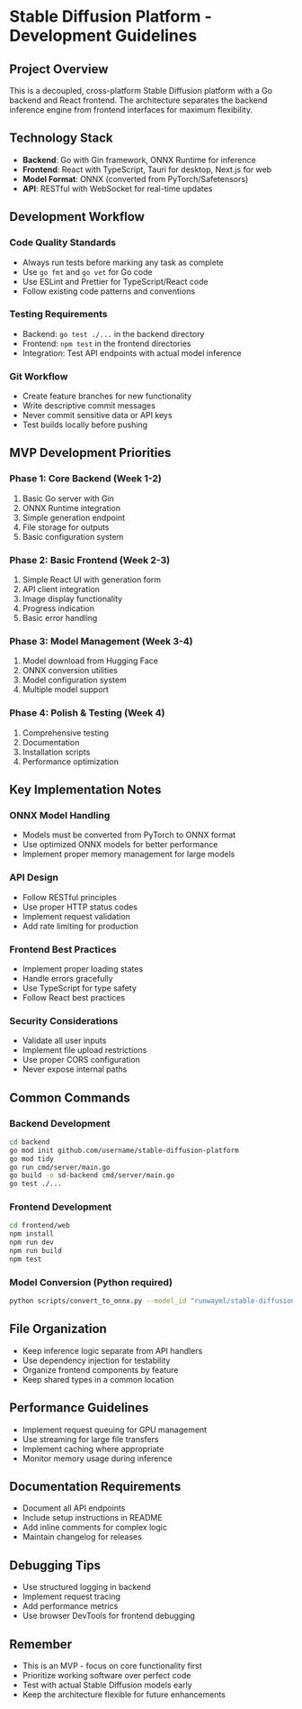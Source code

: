 # Stable Diffusion Platform - Development Guidelines

## Project Overview
This is a decoupled, cross-platform Stable Diffusion platform with a Go backend and React frontend. The architecture separates the backend inference engine from frontend interfaces for maximum flexibility.

## Technology Stack
- **Backend**: Go with Gin framework, ONNX Runtime for inference
- **Frontend**: React with TypeScript, Tauri for desktop, Next.js for web
- **Model Format**: ONNX (converted from PyTorch/Safetensors)
- **API**: RESTful with WebSocket for real-time updates

## Development Workflow

### Code Quality Standards
- Always run tests before marking any task as complete
- Use `go fmt` and `go vet` for Go code
- Use ESLint and Prettier for TypeScript/React code
- Follow existing code patterns and conventions

### Testing Requirements
- Backend: `go test ./...` in the backend directory
- Frontend: `npm test` in the frontend directories
- Integration: Test API endpoints with actual model inference

### Git Workflow
- Create feature branches for new functionality
- Write descriptive commit messages
- Never commit sensitive data or API keys
- Test builds locally before pushing

## MVP Development Priorities

### Phase 1: Core Backend (Week 1-2)
1. Basic Go server with Gin
2. ONNX Runtime integration
3. Simple generation endpoint
4. File storage for outputs
5. Basic configuration system

### Phase 2: Basic Frontend (Week 2-3)
1. Simple React UI with generation form
2. API client integration
3. Image display functionality
4. Progress indication
5. Basic error handling

### Phase 3: Model Management (Week 3-4)
1. Model download from Hugging Face
2. ONNX conversion utilities
3. Model configuration system
4. Multiple model support

### Phase 4: Polish & Testing (Week 4)
1. Comprehensive testing
2. Documentation
3. Installation scripts
4. Performance optimization

## Key Implementation Notes

### ONNX Model Handling
- Models must be converted from PyTorch to ONNX format
- Use optimized ONNX models for better performance
- Implement proper memory management for large models

### API Design
- Follow RESTful principles
- Use proper HTTP status codes
- Implement request validation
- Add rate limiting for production

### Frontend Best Practices
- Implement proper loading states
- Handle errors gracefully
- Use TypeScript for type safety
- Follow React best practices

### Security Considerations
- Validate all user inputs
- Implement file upload restrictions
- Use proper CORS configuration
- Never expose internal paths

## Common Commands

### Backend Development
```bash
cd backend
go mod init github.com/username/stable-diffusion-platform
go mod tidy
go run cmd/server/main.go
go build -o sd-backend cmd/server/main.go
go test ./...
```

### Frontend Development
```bash
cd frontend/web
npm install
npm run dev
npm run build
npm test
```

### Model Conversion (Python required)
```bash
python scripts/convert_to_onnx.py --model_id "runwayml/stable-diffusion-v1-5" --output_path ./models/
```

## File Organization
- Keep inference logic separate from API handlers
- Use dependency injection for testability
- Organize frontend components by feature
- Keep shared types in a common location

## Performance Guidelines
- Implement request queuing for GPU management
- Use streaming for large file transfers
- Implement caching where appropriate
- Monitor memory usage during inference

## Documentation Requirements
- Document all API endpoints
- Include setup instructions in README
- Add inline comments for complex logic
- Maintain changelog for releases

## Debugging Tips
- Use structured logging in backend
- Implement request tracing
- Add performance metrics
- Use browser DevTools for frontend debugging

## Remember
- This is an MVP - focus on core functionality first
- Prioritize working software over perfect code
- Test with actual Stable Diffusion models early
- Keep the architecture flexible for future enhancements